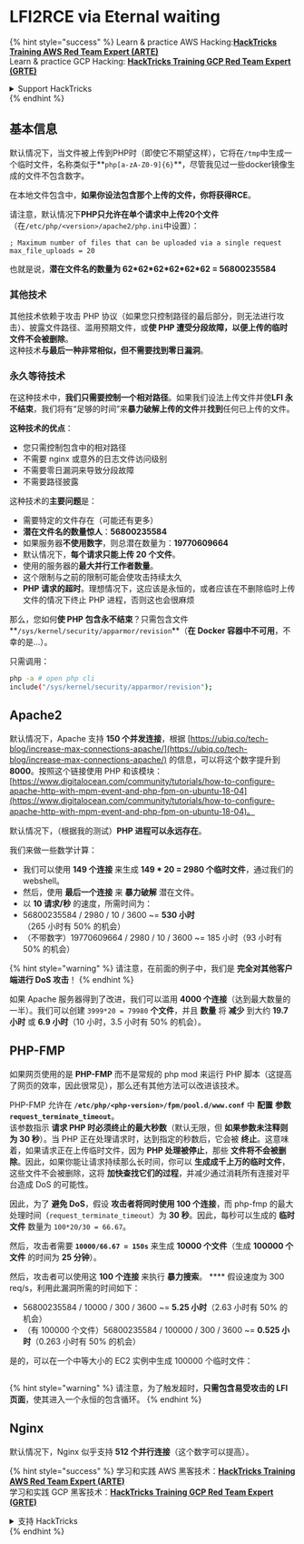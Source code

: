 # LFI2RCE via Eternal waiting

{% hint style="success" %}
Learn & practice AWS Hacking:<img src="/.gitbook/assets/arte.png" alt="" data-size="line">[**HackTricks Training AWS Red Team Expert (ARTE)**](https://training.hacktricks.xyz/courses/arte)<img src="/.gitbook/assets/arte.png" alt="" data-size="line">\
Learn & practice GCP Hacking: <img src="/.gitbook/assets/grte.png" alt="" data-size="line">[**HackTricks Training GCP Red Team Expert (GRTE)**<img src="/.gitbook/assets/grte.png" alt="" data-size="line">](https://training.hacktricks.xyz/courses/grte)

<details>

<summary>Support HackTricks</summary>

* Check the [**subscription plans**](https://github.com/sponsors/carlospolop)!
* **Join the** 💬 [**Discord group**](https://discord.gg/hRep4RUj7f) or the [**telegram group**](https://t.me/peass) or **follow** us on **Twitter** 🐦 [**@hacktricks\_live**](https://twitter.com/hacktricks\_live)**.**
* **Share hacking tricks by submitting PRs to the** [**HackTricks**](https://github.com/carlospolop/hacktricks) and [**HackTricks Cloud**](https://github.com/carlospolop/hacktricks-cloud) github repos.

</details>
{% endhint %}

## 基本信息

默认情况下，当文件被上传到PHP时（即使它不期望这样），它将在`/tmp`中生成一个临时文件，名称类似于**`php[a-zA-Z0-9]{6}`**，尽管我见过一些docker镜像生成的文件不包含数字。

在本地文件包含中，**如果你设法包含那个上传的文件，你将获得RCE**。

请注意，默认情况下**PHP只允许在单个请求中上传20个文件**（在`/etc/php/<version>/apache2/php.ini`中设置）：
```
; Maximum number of files that can be uploaded via a single request
max_file_uploads = 20
```
也就是说，**潜在文件名的数量为 62\*62\*62\*62\*62\*62 = 56800235584**

### 其他技术

其他技术依赖于攻击 PHP 协议（如果您只控制路径的最后部分，则无法进行攻击）、披露文件路径、滥用预期文件，或**使 PHP 遭受分段故障，以便上传的临时文件不会被删除**。\
这种技术**与最后一种非常相似，但不需要找到零日漏洞**。

### 永久等待技术

在这种技术中，**我们只需要控制一个相对路径**。如果我们设法上传文件并使**LFI 永不结束**，我们将有“足够的时间”来**暴力破解上传的文件**并**找到**任何已上传的文件。

**这种技术的优点**：

* 您只需控制包含中的相对路径
* 不需要 nginx 或意外的日志文件访问级别
* 不需要零日漏洞来导致分段故障
* 不需要路径披露

这种技术的**主要问题**是：

* 需要特定的文件存在（可能还有更多）
* **潜在文件名的数量惊人**：**56800235584**
* 如果服务器**不使用数字**，则总潜在数量为：**19770609664**
* 默认情况下，**每个请求只能上传 20 个文件**。
* 使用的服务器的**最大并行工作者数量**。
* 这个限制与之前的限制可能会使攻击持续太久
* **PHP 请求的超时**。理想情况下，这应该是永恒的，或者应该在不删除临时上传文件的情况下终止 PHP 进程，否则这也会很麻烦

那么，您如何**使 PHP 包含永不结束**？只需包含文件**`/sys/kernel/security/apparmor/revision`**（**在 Docker 容器中不可用**，不幸的是...）。

只需调用：
```bash
php -a # open php cli
include("/sys/kernel/security/apparmor/revision");
```
## Apache2

默认情况下，Apache 支持 **150 个并发连接**，根据 [https://ubiq.co/tech-blog/increase-max-connections-apache/](https://ubiq.co/tech-blog/increase-max-connections-apache/) 的信息，可以将这个数字提升到 **8000**。按照这个链接使用 PHP 和该模块：[https://www.digitalocean.com/community/tutorials/how-to-configure-apache-http-with-mpm-event-and-php-fpm-on-ubuntu-18-04](https://www.digitalocean.com/community/tutorials/how-to-configure-apache-http-with-mpm-event-and-php-fpm-on-ubuntu-18-04)。

默认情况下，（根据我的测试）**PHP 进程可以永远存在**。

我们来做一些数学计算：

* 我们可以使用 **149 个连接** 来生成 **149 \* 20 = 2980 个临时文件**，通过我们的 webshell。
* 然后，使用 **最后一个连接** 来 **暴力破解** 潜在文件。
* 以 **10 请求/秒** 的速度，所需时间为：
* 56800235584 / 2980 / 10 / 3600 \~= **530 小时**（265 小时有 50% 的机会）
* （不带数字）19770609664 / 2980 / 10 / 3600 \~= 185 小时（93 小时有 50% 的机会）

{% hint style="warning" %}
请注意，在前面的例子中，我们是 **完全对其他客户端进行 DoS 攻击**！
{% endhint %}

如果 Apache 服务器得到了改进，我们可以滥用 **4000 个连接**（达到最大数量的一半）。我们可以创建 `3999*20 = 79980` **个文件**，并且 **数量** 将 **减少** 到大约 **19.7 小时** 或 **6.9 小时**（10 小时，3.5 小时有 50% 的机会）。

## PHP-FMP

如果网页使用的是 **PHP-FMP** 而不是常规的 php mod 来运行 PHP 脚本（这提高了网页的效率，因此很常见），那么还有其他方法可以改进该技术。

PHP-FMP 允许在 **`/etc/php/<php-version>/fpm/pool.d/www.conf`** 中 **配置** **参数** **`request_terminate_timeout`**。\
该参数指示 **请求 PHP 时必须终止的最大秒数**（默认无限，但 **如果参数未注释则为 30 秒**）。当 PHP 正在处理请求时，达到指定的秒数后，它会被 **终止**。这意味着，如果请求正在上传临时文件，因为 **PHP 处理被停止**，那些 **文件将不会被删除**。因此，如果你能让请求持续那么长时间，你可以 **生成成千上万的临时文件**，这些文件不会被删除，这将 **加快查找它们的过程**，并减少通过消耗所有连接对平台造成 DoS 的可能性。

因此，为了 **避免 DoS**，假设 **攻击者将同时使用 100 个连接**，而 php-fmp 的最大处理时间（`request_terminate_timeout`）为 **30 秒**。因此，每秒可以生成的 **临时文件** 数量为 `100*20/30 = 66.67`。

然后，攻击者需要 **`10000/66.67 = 150s`** 来生成 **10000 个文件**（生成 **100000 个文件** 的时间为 **25 分钟**）。

然后，攻击者可以使用这 **100 个连接** 来执行 **暴力搜索**。 \*\*\*\* 假设速度为 300 req/s，利用此漏洞所需的时间如下：

* 56800235584 / 10000 / 300 / 3600 \~= **5.25 小时**（2.63 小时有 50% 的机会）
* （有 100000 个文件）56800235584 / 100000 / 300 / 3600 \~= **0.525 小时**（0.263 小时有 50% 的机会）

是的，可以在一个中等大小的 EC2 实例中生成 100000 个临时文件：

<figure><img src="../../.gitbook/assets/image (240).png" alt=""><figcaption></figcaption></figure>

{% hint style="warning" %}
请注意，为了触发超时，**只需包含易受攻击的 LFI 页面**，使其进入一个永恒的包含循环。
{% endhint %}

## Nginx

默认情况下，Nginx 似乎支持 **512 个并行连接**（这个数字可以提高）。

{% hint style="success" %}
学习和实践 AWS 黑客技术：<img src="/.gitbook/assets/arte.png" alt="" data-size="line">[**HackTricks Training AWS Red Team Expert (ARTE)**](https://training.hacktricks.xyz/courses/arte)<img src="/.gitbook/assets/arte.png" alt="" data-size="line">\
学习和实践 GCP 黑客技术：<img src="/.gitbook/assets/grte.png" alt="" data-size="line">[**HackTricks Training GCP Red Team Expert (GRTE)**<img src="/.gitbook/assets/grte.png" alt="" data-size="line">](https://training.hacktricks.xyz/courses/grte)

<details>

<summary>支持 HackTricks</summary>

* 查看 [**订阅计划**](https://github.com/sponsors/carlospolop)!
* **加入** 💬 [**Discord 群组**](https://discord.gg/hRep4RUj7f) 或 [**电报群组**](https://t.me/peass) 或 **在 Twitter 上关注** 🐦 [**@hacktricks\_live**](https://twitter.com/hacktricks\_live)**.**
* **通过向** [**HackTricks**](https://github.com/carlospolop/hacktricks) 和 [**HackTricks Cloud**](https://github.com/carlospolop/hacktricks-cloud) github 仓库提交 PR 来分享黑客技巧。

</details>
{% endhint %}
